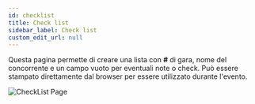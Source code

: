 ```yaml
---
id: checklist
title: Check list 
sidebar_label: Check list
custom_edit_url: null
---
```

Questa pagina permette di creare una lista con **#** di gara, nome del concorrente e un campo vuoto per eventuali note o check. Può essere stampato direttamente dal browser per essere utilizzato durante l'evento.

![CheckList Page](/img/screenshots/checklist.png)